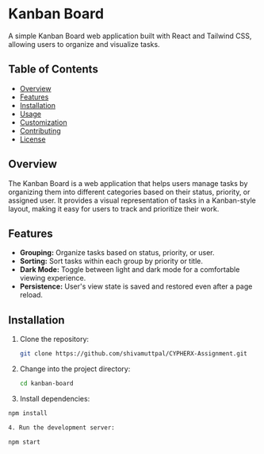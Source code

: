 # Kanban Board

A simple Kanban Board web application built with React and Tailwind CSS, allowing users to organize and visualize tasks.

## Table of Contents

- [Overview](#overview)
- [Features](#features)
- [Installation](#installation)
- [Usage](#usage)
- [Customization](#customization)
- [Contributing](#contributing)
- [License](#license)

## Overview

The Kanban Board is a web application that helps users manage tasks by organizing them into different categories based on their status, priority, or assigned user. It provides a visual representation of tasks in a Kanban-style layout, making it easy for users to track and prioritize their work.

## Features

- **Grouping:** Organize tasks based on status, priority, or user.
- **Sorting:** Sort tasks within each group by priority or title.
- **Dark Mode:** Toggle between light and dark mode for a comfortable viewing experience.
- **Persistence:** User's view state is saved and restored even after a page reload.

## Installation

1. Clone the repository:

   ```bash
   git clone https://github.com/shivamuttpal/CYPHERX-Assignment.git

2. Change into the project directory:

   ```bash
   cd kanban-board

3. Install dependencies:

  ```bash
  npm install

4. Run the development server:

  npm start

